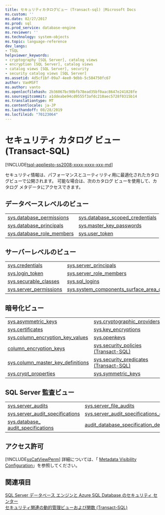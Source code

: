 ```yaml
---
title: セキュリティカタログビュー (Transact-sql) |Microsoft Docs
ms.custom: ''
ms.date: 02/27/2017
ms.prod: sql
ms.prod_service: database-engine
ms.reviewer: ''
ms.technology: system-objects
ms.topic: language-reference
dev_langs:
- TSQL
helpviewer_keywords:
- cryptography [SQL Server], catalog views
- encryption [SQL Server], catalog views
- catalog views [SQL Server], security
- security catalog views [SQL Server]
ms.assetid: 4d5cf1bf-09a7-4ee0-9dbb-5c584750fc67
author: VanMSFT
ms.author: vanto
ms.openlocfilehash: 2b36067bc90bfb78ead35bf0aac8647e241828fe
ms.sourcegitcommit: a1ddeabe94cd9555f3afdc210aec5728f0315b14
ms.translationtype: MT
ms.contentlocale: ja-JP
ms.lasthandoff: 08/28/2019
ms.locfileid: "70123064"
---
```

# <a name="security-catalog-views-transact-sql"></a>セキュリティ カタログ ビュー (Transact-SQL)
[!INCLUDE[tsql-appliesto-ss2008-xxxx-xxxx-xxx-md](../../includes/tsql-appliesto-ss2008-xxxx-xxxx-xxx-md.md)]

  セキュリティ情報は、パフォーマンスとユーティリティ用に最適化されたカタログビューで公開されます。 可能な場合は、次のカタログ ビューを使用して、カタログ メタデータにアクセスできます。  
  
## <a name="database-level-views"></a>データベースレベルのビュー  
  
|||  
|-|-|  
|[sys.database_permissions](../../relational-databases/system-catalog-views/sys-database-permissions-transact-sql.md)|[sys.database_scoped_credentials](../../relational-databases/system-catalog-views/sys-database-scoped-credentials-transact-sql.md) |  
|[sys.database_principals](../../relational-databases/system-catalog-views/sys-database-principals-transact-sql.md)|[sys.master_key_passwords](../../relational-databases/system-catalog-views/sys-master-key-passwords-transact-sql.md) |  
|[sys.database_role_members](../../relational-databases/system-catalog-views/sys-database-role-members-transact-sql.md)|[sys.user_token](../../relational-databases/system-catalog-views/sys-user-token-transact-sql.md) |  
  
## <a name="server-level-views"></a>サーバーレベルのビュー  
  
|||  
|-|-|  
|[sys.credentials](../../relational-databases/system-catalog-views/sys-credentials-transact-sql.md)|[sys.server_principals](../../relational-databases/system-catalog-views/sys-server-principals-transact-sql.md)|  
|[sys.login_token](../../relational-databases/system-catalog-views/sys-login-token-transact-sql.md)|[sys.server_role_members](../../relational-databases/system-catalog-views/sys-server-role-members-transact-sql.md)|  
|[sys.securable_classes](../../relational-databases/system-catalog-views/sys-securable-classes-transact-sql.md)|[sys.sql_logins](../../relational-databases/system-catalog-views/sys-sql-logins-transact-sql.md)|  
|[sys.server_permissions](../../relational-databases/system-catalog-views/sys-server-permissions-transact-sql.md)|[sys.system_components_surface_area_configuration](../../relational-databases/system-catalog-views/sys-system-components-surface-area-configuration-transact-sql.md)|  
  
## <a name="encryption-views"></a>暗号化ビュー  
  
|||  
|-|-|  
|[sys.asymmetric_keys](../../relational-databases/system-catalog-views/sys-asymmetric-keys-transact-sql.md)|[sys.cryptographic_providers](../../relational-databases/system-catalog-views/sys-cryptographic-providers-transact-sql.md)|  
|[sys.certificates](../../relational-databases/system-catalog-views/sys-certificates-transact-sql.md)|[sys.key_encryptions](../../relational-databases/system-catalog-views/sys-key-encryptions-transact-sql.md)|  
|[sys.column_encryption_key_values](../../relational-databases/system-catalog-views/sys-column-encryption-key-values-transact-sql.md)|[sys.openkeys](../../relational-databases/system-catalog-views/sys-openkeys-transact-sql.md)|  
|[column_encryption_keys](../../relational-databases/system-catalog-views/sys-column-encryption-keys-transact-sql.md)|[sys.security_policies &#40;Transact-SQL&#41;](../../relational-databases/system-catalog-views/sys-security-policies-transact-sql.md)|  
|[sys.column_master_key_definitions](../../relational-databases/system-catalog-views/sys-column-master-keys-transact-sql.md)|[sys.security_predicates &#40;Transact-SQL&#41;](../../relational-databases/system-catalog-views/sys-security-predicates-transact-sql.md)|  
|[sys.crypt_properties](../../relational-databases/system-catalog-views/sys-crypt-properties-transact-sql.md)|[sys.symmetric_keys](../../relational-databases/system-catalog-views/sys-symmetric-keys-transact-sql.md)|  
  
## <a name="sql-server-audit-views"></a>SQL Server 監査ビュー  
  
|||  
|-|-|  
|[sys.server_audits](../../relational-databases/system-catalog-views/sys-server-audits-transact-sql.md)|[sys.server_file_audits](../../relational-databases/system-catalog-views/sys-server-file-audits-transact-sql.md)|  
|[sys.server_audit_specifications](../../relational-databases/system-catalog-views/sys-server-audit-specifications-transact-sql.md)|[sys.server_audit_specifications_details](../../relational-databases/system-catalog-views/sys-server-audit-specification-details-transact-sql.md)|  
|[sys.database_ audit_specifications](../../relational-databases/system-catalog-views/sys-database-audit-specifications-transact-sql.md)|[audit_database_specification_details](../../relational-databases/system-catalog-views/sys-database-audit-specification-details-transact-sql.md)|  
  
## <a name="permissions"></a>アクセス許可  
 [!INCLUDE[ssCatViewPerm](../../includes/sscatviewperm-md.md)] 詳細については、「 [Metadata Visibility Configuration](../../relational-databases/security/metadata-visibility-configuration.md)」を参照してください。  
  
## <a name="see-also"></a>関連項目  
 [SQL Server データベース エンジンと Azure SQL Database のセキュリティ センター](../../relational-databases/security/security-center-for-sql-server-database-engine-and-azure-sql-database.md)   
 [セキュリティ関連の動的管理ビューおよび関数 &#40;Transact-SQL&#41;](../../relational-databases/system-dynamic-management-views/security-related-dynamic-management-views-and-functions-transact-sql.md)  
  
  
